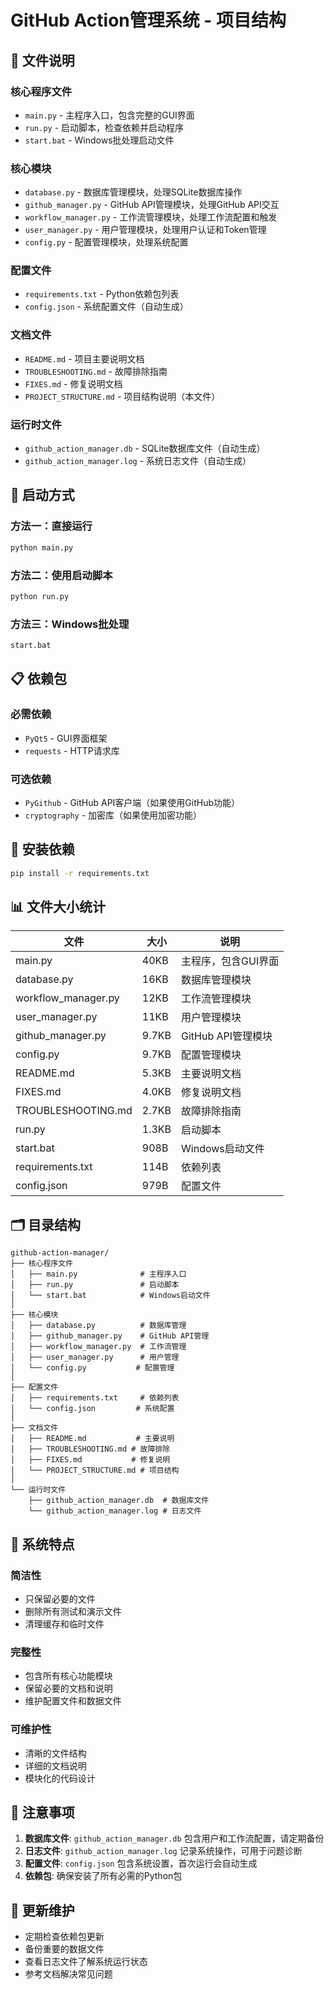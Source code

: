 # GitHub Action管理系统 - 项目结构

## 📁 文件说明

### 核心程序文件
- `main.py` - 主程序入口，包含完整的GUI界面
- `run.py` - 启动脚本，检查依赖并启动程序
- `start.bat` - Windows批处理启动文件

### 核心模块
- `database.py` - 数据库管理模块，处理SQLite数据库操作
- `github_manager.py` - GitHub API管理模块，处理GitHub API交互
- `workflow_manager.py` - 工作流管理模块，处理工作流配置和触发
- `user_manager.py` - 用户管理模块，处理用户认证和Token管理
- `config.py` - 配置管理模块，处理系统配置

### 配置文件
- `requirements.txt` - Python依赖包列表
- `config.json` - 系统配置文件（自动生成）

### 文档文件
- `README.md` - 项目主要说明文档
- `TROUBLESHOOTING.md` - 故障排除指南
- `FIXES.md` - 修复说明文档
- `PROJECT_STRUCTURE.md` - 项目结构说明（本文件）

### 运行时文件
- `github_action_manager.db` - SQLite数据库文件（自动生成）
- `github_action_manager.log` - 系统日志文件（自动生成）

## 🚀 启动方式

### 方法一：直接运行
```bash
python main.py
```

### 方法二：使用启动脚本
```bash
python run.py
```

### 方法三：Windows批处理
```bash
start.bat
```

## 📋 依赖包

### 必需依赖
- `PyQt5` - GUI界面框架
- `requests` - HTTP请求库

### 可选依赖
- `PyGithub` - GitHub API客户端（如果使用GitHub功能）
- `cryptography` - 加密库（如果使用加密功能）

## 🔧 安装依赖

```bash
pip install -r requirements.txt
```

## 📊 文件大小统计

| 文件 | 大小 | 说明 |
|------|------|------|
| main.py | 40KB | 主程序，包含GUI界面 |
| database.py | 16KB | 数据库管理模块 |
| workflow_manager.py | 12KB | 工作流管理模块 |
| user_manager.py | 11KB | 用户管理模块 |
| github_manager.py | 9.7KB | GitHub API管理模块 |
| config.py | 9.7KB | 配置管理模块 |
| README.md | 5.3KB | 主要说明文档 |
| FIXES.md | 4.0KB | 修复说明文档 |
| TROUBLESHOOTING.md | 2.7KB | 故障排除指南 |
| run.py | 1.3KB | 启动脚本 |
| start.bat | 908B | Windows启动文件 |
| requirements.txt | 114B | 依赖列表 |
| config.json | 979B | 配置文件 |

## 🗂️ 目录结构

```
github-action-manager/
├── 核心程序文件
│   ├── main.py              # 主程序入口
│   ├── run.py               # 启动脚本
│   └── start.bat            # Windows启动文件
│
├── 核心模块
│   ├── database.py          # 数据库管理
│   ├── github_manager.py    # GitHub API管理
│   ├── workflow_manager.py  # 工作流管理
│   ├── user_manager.py      # 用户管理
│   └── config.py           # 配置管理
│
├── 配置文件
│   ├── requirements.txt     # 依赖列表
│   └── config.json         # 系统配置
│
├── 文档文件
│   ├── README.md           # 主要说明
│   ├── TROUBLESHOOTING.md # 故障排除
│   ├── FIXES.md           # 修复说明
│   └── PROJECT_STRUCTURE.md # 项目结构
│
└── 运行时文件
    ├── github_action_manager.db  # 数据库文件
    └── github_action_manager.log # 日志文件
```

## 🎯 系统特点

### 简洁性
- 只保留必要的文件
- 删除所有测试和演示文件
- 清理缓存和临时文件

### 完整性
- 包含所有核心功能模块
- 保留必要的文档和说明
- 维护配置文件和数据文件

### 可维护性
- 清晰的文件结构
- 详细的文档说明
- 模块化的代码设计

## 📝 注意事项

1. **数据库文件**: `github_action_manager.db` 包含用户和工作流配置，请定期备份
2. **日志文件**: `github_action_manager.log` 记录系统操作，可用于问题诊断
3. **配置文件**: `config.json` 包含系统设置，首次运行会自动生成
4. **依赖包**: 确保安装了所有必需的Python包

## 🔄 更新维护

- 定期检查依赖包更新
- 备份重要的数据文件
- 查看日志文件了解系统运行状态
- 参考文档解决常见问题 